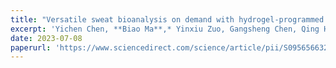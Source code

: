 ```yaml
---
title: "Versatile sweat bioanalysis on demand with hydrogel-programmed wearables"
excerpt: 'Yichen Chen, **Biao Ma**,* Yinxiu Zuo, Gangsheng Chen, Qing Hao, Chao Zhao and Hong Liu,* **Biosens. Bioelectron.**, 2023, 235, 115412.'
date: 2023-07-08
paperurl: 'https://www.sciencedirect.com/science/article/pii/S0956566323003548?via%3Dihub'
---
```

